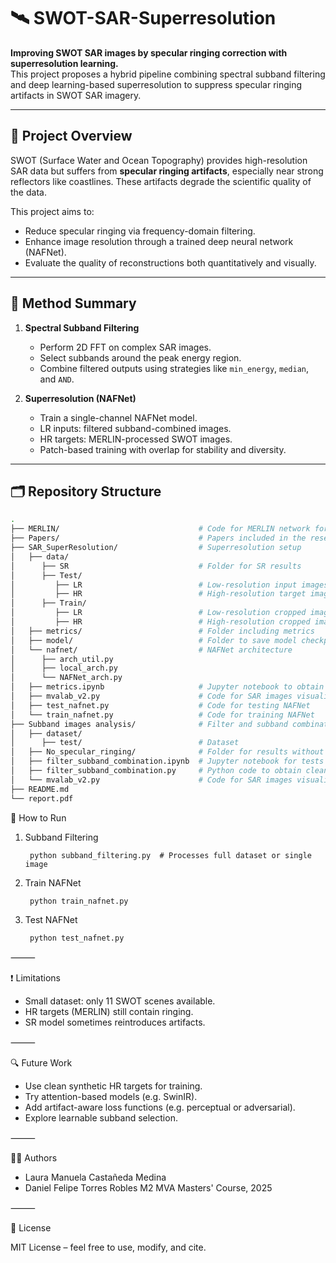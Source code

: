 # 🛰️ SWOT-SAR-Superresolution

**Improving SWOT SAR images by specular ringing correction with superresolution learning.**  
This project proposes a hybrid pipeline combining spectral subband filtering and deep learning-based superresolution to suppress specular ringing artifacts in SWOT SAR imagery.

---

## 📌 Project Overview

SWOT (Surface Water and Ocean Topography) provides high-resolution SAR data but suffers from **specular ringing artifacts**, especially near strong reflectors like coastlines. These artifacts degrade the scientific quality of the data.

This project aims to:
- Reduce specular ringing via frequency-domain filtering.
- Enhance image resolution through a trained deep neural network (NAFNet).
- Evaluate the quality of reconstructions both quantitatively and visually.

---

## 🧠 Method Summary

1. **Spectral Subband Filtering**
   - Perform 2D FFT on complex SAR images.
   - Select subbands around the peak energy region.
   - Combine filtered outputs using strategies like `min_energy`, `median`, and `AND`.

2. **Superresolution (NAFNet)**
   - Train a single-channel NAFNet model.
   - LR inputs: filtered subband-combined images.
   - HR targets: MERLIN-processed SWOT images.
   - Patch-based training with overlap for stability and diversity.

---

## 🗂️ Repository Structure

```bash
.
├── MERLIN/                               # Code for MERLIN network for denoising
├── Papers/                               # Papers included in the research
├── SAR_SuperResolution/                  # Superresolution setup
│   ├── data/
│      ├── SR                             # Folder for SR results
│      ├── Test/                          
│         ├── LR                          # Low-resolution input images
│         ├── HR                          # High-resolution target images
│      ├── Train/                         
│         ├── LR                          # Low-resolution cropped images (no specular ringing) for training
│         ├── HR                          # High-resolution cropped images (no specular ringing) for training
│   ├── metrics/                          # Folder including metrics
│   ├── model/                            # Folder to save model checkpoints and final weights 
│   └── nafnet/                           # NAFNet architecture
│      ├── arch_util.py 
│      ├── local_arch.py
│      └── NAFNet_arch.py
│   ├── metrics.ipynb                     # Jupyter notebook to obtain metrics
│   ├── mvalab_v2.py                      # Code for SAR images visualization 
│   ├── test_nafnet.py                    # Code for testing NAFNet
│   └── train_nafnet.py                   # Code for training NAFNet
├── Subband images analysis/              # Filter and subband combination setup
│   ├── dataset/
│      ├── test/                          # Dataset
│   ├── No_specular_ringing/              # Folder for results without specular ringing
│   ├── filter_subband_combination.ipynb  # Jupyter notebook for tests and checks
│   ├── filter_subband_combination.py     # Python code to obtain clean images
│   └── mvalab_v2.py                      # Code for SAR images visualization 
├── README.md
└── report.pdf
```

🚀 How to Run

1. Subband Filtering

        python subband_filtering.py  # Processes full dataset or single image

2. Train NAFNet

        python train_nafnet.py

3. Test NAFNet

        python test_nafnet.py

⸻

❗ Limitations
- Small dataset: only 11 SWOT scenes available.
- HR targets (MERLIN) still contain ringing.
- SR model sometimes reintroduces artifacts.

⸻

🔍 Future Work
- Use clean synthetic HR targets for training.
- Try attention-based models (e.g. SwinIR).
- Add artifact-aware loss functions (e.g. perceptual or adversarial).
- Explore learnable subband selection.

⸻

👩‍💻 Authors
- Laura Manuela Castañeda Medina
- Daniel Felipe Torres Robles
M2 MVA Masters' Course, 2025

⸻

📄 License

MIT License – feel free to use, modify, and cite.
